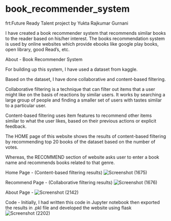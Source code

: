 # book_recommender_system
frt:Future Ready Talent project by Yukta Rajkumar Gurnani

I have created a book recommender system that recommends similar books to the reader based on his/her interest.
The books recommendation system is used by online websites which provide ebooks like google play books, open library, good Read’s, etc.

About - Book Recommender System

For building up this system, I have used a dataset from kaggle.

Based on the dataset, I have done collaborative and content-based filtering.

Collaborative filtering is a technique that can filter out items that a user might like on the basis of reactions by similar users.
It works by searching a large group of people and finding a smaller set of users with tastes similar to a particular user.

Content-based filtering uses item features to recommend other items similar to what the user likes, based on their previous actions or explicit feedback.

The HOME page of this website shows the results of content-based filtering by recommending top 20 books of the dataset based on the number of votes.

Whereas, the RECOMMEND section of website asks user to enter a book name and recommends books related to that genre.

Home Page - (Content-based filtering results)
![Screenshot (1675)](https://github.com/Yukta026/book_recommender_system/assets/143731993/167e374b-95e3-4619-ba46-579598942a5a)

Recommend Page - (Collaborative filtering results)
![Screenshot (1676)](https://github.com/Yukta026/book_recommender_system/assets/143731993/6c7a7436-cffc-40e6-81a0-0d9ec1384bf6)

About Page -
![Screenshot (2142)](https://github.com/Yukta026/book_recommender_system/assets/143731993/d7651600-2ee2-4f3b-a5fe-1d9c608b6203)

Code - 
Initially, I had written this code in Jupyter notebook then exported the results in .pkl file and developed the website using flask
![Screenshot (2202)](https://github.com/Yukta026/book_recommender_system/assets/143731993/6b2d0cf5-634d-4dc6-b6fe-2cd6a1bca920)
